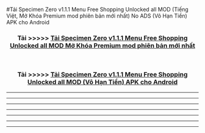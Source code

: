 #Tải Specimen Zero v1.1.1 Menu Free Shopping Unlocked all  MOD (Tiếng Việt, Mở Khóa Premium mod phiên bản mới nhất) No ADS (Vô Hạn Tiền) APK cho Android



<div align="center">
<h3>Tải >>>>> <a href="https://roarman.web.app/?vt=Specimen Zero v1.1.1 Menu Free Shopping Unlocked all ">Tải Specimen Zero v1.1.1 Menu Free Shopping Unlocked all  MOD Mở Khóa Premium mod phiên bản mới nhất</a></h3><br>

<h3>Tải >>>>> <a href="https://roarman.web.app/?vt=Specimen Zero v1.1.1 Menu Free Shopping Unlocked all ">Tải Specimen Zero v1.1.1 Menu Free Shopping Unlocked all  MOD (Vô Hạn Tiền) APK cho Android</a></h3>
</div>


----------------------------------------------------------

----------------------------------------------------------

----------------------------------------------------------

----------------------------------------------------------

----------------------------------------------------------

----------------------------------------------------------

----------------------------------------------------------

